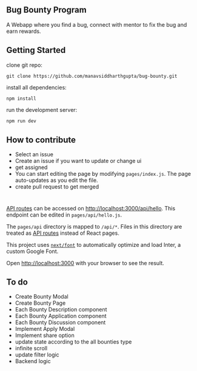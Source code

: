 ## Bug Bounty Program

A Webapp where you find a bug, connect with mentor to fix the bug and earn rewards.

## Getting Started

clone git repo:

```
git clone https://github.com/manavsiddharthgupta/bug-bounty.git
```

install all dependencies:

```
npm install
```

run the development server:

```bash
npm run dev
```

## How to contribute

- Select an issue
- Create an issue if you want to update or change ui
- get assigned
- You can start editing the page by modifying `pages/index.js`. The page auto-updates as you edit the file.
- create pull request to get merged

#

[API routes](https://nextjs.org/docs/api-routes/introduction) can be accessed on [http://localhost:3000/api/hello](http://localhost:3000/api/hello). This endpoint can be edited in `pages/api/hello.js`.

The `pages/api` directory is mapped to `/api/*`. Files in this directory are treated as [API routes](https://nextjs.org/docs/api-routes/introduction) instead of React pages.

This project uses [`next/font`](https://nextjs.org/docs/basic-features/font-optimization) to automatically optimize and load Inter, a custom Google Font.

Open [http://localhost:3000](http://localhost:3000) with your browser to see the result.

## To do

- Create Bounty Modal
- Create Bounty Page
- Each Bounty Description component
- Each Bounty Application component
- Each Bounty Discussion component
- Implement Apply Modal
- Implement share option
- update state according to the all bounties type
- infinite scroll
- update filter logic
- Backend logic

